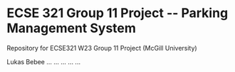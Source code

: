 # ECSE 321 Group 11 Project -- Parking Management System
Repository for ECSE321 W23 Group 11 Project (McGill University)

Lukas Bebee
...
...
...
...
...

